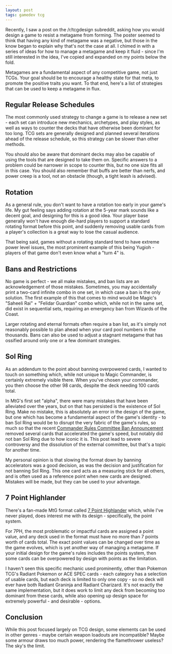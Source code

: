 ```yaml
---
layout: post
tags: gamedev tcg
---
```


Recently, I saw a post on the /r/tcgdesign subreddit, asking how you would design a game to resist a metagame from forming. The poster seemed to think that having any kind of metagame was a negative, but those in the know began to explain why that's not the case at all. I chimed in with a series of ideas for how to manage a metagame and keep it fluid - since I'm still interested in the idea, I've copied and expanded on my points below the fold.

<!--more-->

Metagames are a fundamental aspect of any competitive game, not just TCGs. Your goal should be to encourage a healthy state for that meta, to promote the positive traits you want. To that end, here's a list of strategies that can be used to keep a metagame in flux.

## Regular Release Schedules

The most commonly used strategy to change a game is to release a new set - each set can introduce new mechanics, archetypes, and play styles, as well as ways to counter the decks that have otherwise been dominant for too long. TCG sets are generally designed and planned several iterations ahead of the release schedule, so this strategy can be slower than other methods.

You should also be aware that dominant decks may also be capable of using the tools that are designed to take them on. Specific answers to a problem could be narrower in scope to counter this, but no one size fits all in this case. You should also remember that buffs are better than nerfs, and power creep is a tool, not an obstacle (though, a tight leash is advised).

## Rotation

As a general rule, you don't want to have a rotation too early in your game's life. My gut feeling says adding rotation at the 5-year mark sounds like a decent goal, and designing for this is a good idea. Your player base generally won't have enough die-hard players to support a standard rotating format before this point, and suddenly removing usable cards from a player's collection is a great way to lose the casual audience.

That being said, games without a rotating standard tend to have extreme power level issues, the most prominent example of this being Yugioh - players of that game don't even know what a "turn 4" is.

## Bans and Restrictions

No game is perfect - we all make mistakes, and ban lists are an acknowledgement of those mistakes. Sometimes, you may accidentally print a two-card infinite combo in one set, in which case a ban is the only solution. The first example of this that comes to mind would be Magic's "Saheeli Rai" + "Felidar Guardian" combo which, while not in the same set, did exist in sequential sets, requiring an emergency ban from Wizards of the Coast.

Larger rotating and eternal formats often require a ban list, as it's simply not reasonably possible to plan ahead when your card pool numbers in the thousands. Bans can also be used to adjust a stagnant metagame that has ossified around only one or a few dominant strategies.

## Sol Ring

As an addendum to the point about banning overpowered cards, I wanted to touch on something which, while not unique to Magic Commander, is certainly extremely visible there. When you've chosen your commander, you then choose the other 98 cards, despite the deck needing 100 cards total.

In MtG's first set "alpha", there were many mistakes that have been alleviated over the years, but on that has persisted is the existence of Sol Ring. Make no mistake, this is absolutely an error in the design of the game, but one which has become a fundamental aspect of the game's identity - to ban Sol Ring would be to disrupt the very fabric of the game's rules, so much so that the recent [Commander Rules Committee Ban Announcement](https://mtgcommander.net/index.php/2024/09/) removed several cards that accelerated the game's speed, but notably did not ban Sol Ring due to how iconic it is. This post lead to severe controversy and the dissolution of the external committee, but that's a topic for another time.

My personal opinion is that slowing the format down by banning accelerators was a good decision, as was the decision and justification for not banning Sol Ring. This one card acts as a measuring stick for all others, and is often used as a reference point when new cards are designed. Mistakes will be made, but they can be used to your advantage.

## 7 Point Highlander

There's a fan-made MtG format called [7 Point Highlander](https://7ph.com.au/) which, while I've never played, does interest me with its design - specifically, the point system.

For 7PH, the most problematic or impactful cards are assigned a point value, and any deck used in the format must have no more than 7 points worth of cards total. The exact point values can be changed over time as the game evolves, which is yet another way of managing a metagame. If your initial design for the game's rules includes the points system, then some cards can be overpowered by design with points as the limitation.

I haven't seen this specific mechanic used prominently, other than Pokemon TCG's Radiant Pokemon or ACE SPEC cards - each category has a selection of usable cards, but each deck is limited to only one copy - so no deck will ever have both Radiant Graninja and Radiant Charizard. It's not exactly the same implementation, but it does work to limit any deck from becoming too dominant from these cards, while also opening up design space for extremely powerful - and desirable - options.

## Conclusion

While this post focused largely on TCG design, some elements can be used in other genres - maybe certain weapon loadouts are incompatible? Maybe some armour draws too much power, rendering the flamethrower useless? The sky's the limit.

